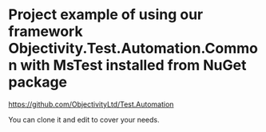 # Project example of using our framework Objectivity.Test.Automation.Common with MsTest installed from NuGet package
https://github.com/ObjectivityLtd/Test.Automation


You can clone it and edit to cover your needs.
